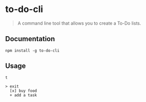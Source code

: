 # to-do-cli
> A command line tool that allows you to create a To-Do lists.
## Documentation
```shell
npm install -g to-do-cli
```
## Usage
```shell
t
```
```shell
> exit
  [x] buy food
  + add a task

```
